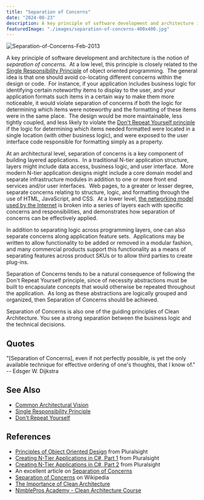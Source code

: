 ```yaml
---
title: "Separation of Concerns"
date: "2024-08-23"
description: A key principle of software development and architecture is the notion of separation of concerns.
featuredImage: "./images/separation-of-concerns-400x400.jpg"
---
```


![Separation-of-Concerns-Feb-2013](images/separation-of-concerns-400x400.jpg)

A key principle of software development and architecture is the notion of _separation of concerns_.  At a low level, this principle is closely related to the [Single Responsibility Principle](/principles/single-responsibility-principle) of object oriented programming.  The general idea is that one should avoid co-locating different concerns within the design or code.  For instance, if your application includes business logic for identifying certain noteworthy items to display to the user, and your application formats such items in a certain way to make them more noticeable, it would violate separation of concerns if both the logic for determining which items were noteworthy and the formatting of these items were in the same place.  The design would be more maintainable, less tightly coupled, and less likely to violate the [Don't Repeat Yourself principle](/principles/dont-repeat-yourself) if the logic for determining which items needed formatted were located in a single location (with other business logic), and were exposed to the user interface code responsible for formatting simply as a property.

At an architectural level, separation of concerns is a key component of building layered applications.  In a traditional N-tier application structure, layers might include data access, business logic, and user interface.  More modern N-tier application designs might include a core domain model and separate infrastructure modules in addition to one or more front end services and/or user interfaces.  Web pages, to a greater or lesser degree, separate concerns relating to structure, logic, and formatting through the use of HTML, JavaScript, and CSS.  At a lower level, [the networking model used by the Internet](http://en.wikipedia.org/wiki/OSI_model) is broken into a series of layers each with specific concerns and responsibilities, and demonstrates how separation of concerns can be effectively applied.

In addition to separating logic across programming layers, one can also separate concerns along application feature sets.  Applications may be written to allow functionality to be added or removed in a modular fashion, and many commercial products support this functionality as a means of separating features across product SKUs or to allow third parties to create plug-ins.

Separation of Concerns tends to be a natural consequence of following the Don't Repeat Yourself principle, since of necessity abstractions must be built to encapsulate concepts that would otherwise be repeated throughout the application.  As long as these abstractions are logically grouped and organized, then Separation of Concerns should be achieved.

Separation of Concerns is also one of the guiding principles of Clean Architecture. You see a strong separation between the business logic and the technical decisions.

## Quotes

"\[Separation of Concerns\], even if not perfectly possible, is yet the only available technique for effective ordering of one's thoughts, that I know of." -- Edsger W. Dijkstra

## See Also

- [Common Architectural Vision](/practices/common-architectural-vision)
- [Single Responsibility Principle](/principles/single-responsibility-principle)
- [Don't Repeat Yourself](/principles/dont-repeat-yourself)

## References

- [Principles of Object Oriented Design](https://www.pluralsight.com/courses/principles-oo-design) from Pluralsight
- [Creating N-Tier Applications in C#, Part 1](http://www.pluralsight.com/courses/n-tier-apps-part1) from Pluralsight
- [Creating N-Tier Applications in C#, Part 2](https://www.pluralsight.com/courses/n-tier-csharp-part2) from Pluralsight
- An excellent article on [Separation of Concerns](http://aspiringcraftsman.com/2008/01/03/art-of-separation-of-concerns/)
- [Separation of Concerns](http://en.wikipedia.org/wiki/Separation_of_concerns) on Wikipedia
- [The Importance of Clean Architecture](https://blog.nimblepros.com/blogs/the-importance-of-clean-architecture/)
- [NimblePros Academy - Clean Architecture Course](https://bit.ly/3WQ8Cvq)